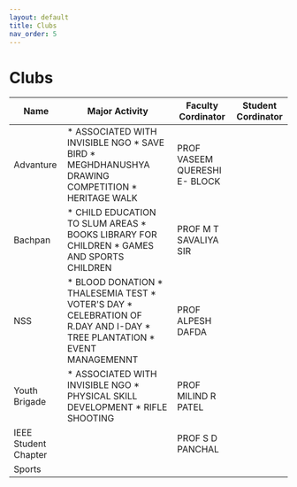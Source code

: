 ```yaml
---
layout: default
title: Clubs
nav_order: 5
---
```


# Clubs

| Name                 	| Major Activity                                                                                                               	| Faculty Cordinator             	| Student Cordinator 	|
|----------------------	|------------------------------------------------------------------------------------------------------------------------------	|--------------------------------	|--------------------	|
| Advanture            	| * ASSOCIATED WITH INVISIBLE NGO * SAVE BIRD * MEGHDHANUSHYA DRAWING COMPETITION * HERITAGE WALK                              	| PROF VASEEM QUERESHI  E- BLOCK 	|                    	|
| Bachpan              	| * CHILD EDUCATION TO SLUM AREAS  * BOOKS LIBRARY FOR CHILDREN  * GAMES AND SPORTS CHILDREN                                   	| PROF M T SAVALIYA SIR          	|                    	|
| NSS                  	| * BLOOD DONATION  * THALESEMIA TEST  * VOTER'S DAY  * CELEBRATION OF R.DAY AND I-DAY  * TREE PLANTATION  * EVENT MANAGEMENNT 	| PROF ALPESH DAFDA              	|                    	|
| Youth Brigade        	| * ASSOCIATED WITH INVISIBLE NGO  * PHYSICAL SKILL DEVELOPMENT  * RIFLE SHOOTING                                              	| PROF MILIND R PATEL            	|                    	|
| IEEE Student Chapter 	|                                                                                                                              	| PROF S D PANCHAL               	|                    	|
| Sports               	|                                                                                                                              	|                                	|                    	|